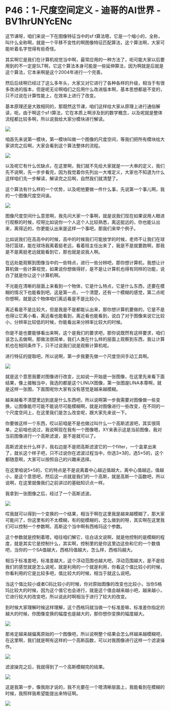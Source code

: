 # P46：1-尺度空间定义 - 迪哥的AI世界 - BV1hrUNYcENc

这节课呀，咱们来说一下在图像特征当中的sf t算法嗯，它是一个缩小的，全称，叫什么全称啊，就是一个平移不变性的啊图像特征匹配算法，这个算法啊，大家可能听着名字觉得有些奇怪。

其实啊它是我们在计算机视觉当中啊，最常应用的一种方法了，呃可能大家以后要用到的不一定是SLT啊，它这个算法本身可能是一些延伸算法，因为啊就是后就是这个算法，它本来啊是这个2004年进行一个完善。

然后后续啊已经过了这么多年头，大家又对它进行了各种各样的升级，相当于有很多改进的版本，但是呢无论啊咱们之后用什么改进版本啊，基本思想都是不变的，只不过说在计算性能上，在效率上进行了改变。

基本原理还是大致相同的，那既然这节课，咱们这样给大家从原理上进行通俗解读，呃，由于啊这个sf t算法，它在本质上啊涉及到的数学概念，以及呢就是整体流程都比较多啊，所以说我给大家分模块进行解读。



![](img/8541865cfef40dd3f366fda37a7e5504_1.png)

咱首先来说第一模块，第一模块叫做一个图像的尺度空间，等我们把所有模块给大家讲完之后啊，大家会看到这个算法整体的流程。



![](img/8541865cfef40dd3f366fda37a7e5504_3.png)

以及呢它有什么优缺点，在这里啊，我们就不先给大家就是一一大串的定义，我们先不说啊，先一步步看完，因为我觉着你先列出一大堆定义，大家也不知道为什么这样咱们先一步解读，解读完之后啊，自然我们就清楚了。

这个算法有什么样的一个优势，以及呢他要做一件什么事，先说第一个事儿啊，我的一个图像尺度空间诶。

![](img/8541865cfef40dd3f366fda37a7e5504_5.png)

图像尺度空间什么意思啊，我先问大家一个事啊，就是说我们现在如果说用人眼进行观察的时候，哎呀比如说你一个人这个人比较熟悉，离这挺远的，你也能认出来，离得近的，你更能认出来是这样一个事吧，那我们来举个例子。

比如说我们在高高中的时候，高中的时候我们可能放学的时候，老师不让我们在球场打篮球，能在球场我离着挺老远，看着班主任出来了，我是不是就要跑啊，那我是不是离挺老远就能看到它，那也就是说我人啊。

在远处能观察到图像当中的一些特点，进行一些分辨吧，那你想计算机，我想让计算机做一些计算视觉，如果说你想做得好，是不是让计算机也得有同样的功能，说白了就是你让这个计算机啊。

不光能在清晰的层面上来看到一个物体，它是什么特点，它是什么东西，还要在模糊的情况下也能看到吧，这是第一点，一个清楚，还有一个模糊的感觉，第二点呢你想啊，就是这个物体咱们离远看是不是比较小。

离近看是不是比较大，但是我是不是都能认出来，那你想计算机要做的，它是不是也得让它离小看，离远看也能看到，离近看也能看到，说白了对于图像来说它比较小，分辨率比较低的时候，你能看出来分辨率比较大的时候。

你是不是也要能够看出来啊，这个是我们的要求吧，那你说既然有这样要求，咱们该怎么去做啊，那做法很简单，我们人类在什么样的层面上观察到东西，我让计算机也在相同条件下，只不过说我们说是观察计算机呢。

进行特征的提取吧，所以说啊，第一步我要先做一个尺度空间手动工具啊。

![](img/8541865cfef40dd3f366fda37a7e5504_7.png)

就是这个意思我要对图像进行改变，比如说一开始是一张图像，在这里先来看下面结果，像上接触当中，我选的都是这个LINUX图像，第一张图是LINA本尊啊，就是这样一张图，下面图呢你大家有没有感觉是越来越模糊。

越来越看不清楚里边到底是什么东西吧，所以说啊第一步我需要对图像做一些变换，让图像能尽可能不能说尽可能模糊啊，就是对图像进行一些改变，在不同的一个尺度空间上，在这里我们是怎么改变呢，跟大家先来说一下。

你要做这样一个东西，哎以前咱是不是也做过叫什么一个高斯滤波吧，其实很简单，之前咱也说过，我说啊现在我有一个图像嗯，XY来表示这是当前图像，我对当前图像进行一个高斯滤波，是不是就可以了。

高斯滤波长什么样子，我右边是不是把高斯滤波它的一个filter，一个盒拿出来了，就长这个样子吧，只不过说你在滤波过程当中，你选3×3的，选5×5的，这个都随意啊，大家可以按照自己的兴趣来选择。

在这里咱说5×5的，它的特点是不是说离着中心越近值越大，离中心值越远，值越小，是这个意思吧，然后这一点就是我们的一个高斯，就是高斯一个函数吧，所以说啊，在这里就像我们之前讲过的基础知识点一样。

我拿到一张图像之后，经过了一个高斯滤波。

![](img/8541865cfef40dd3f366fda37a7e5504_9.png)

哎我就可以得到一个变换的一个结果，相当于啊在这里我是越来越模糊了，那大家可能问了，你这里有的不太模糊，有的挺模糊的，怎么做到的呀，其实啊在这里我们可以控制一个参数啊，高斯这个当中啊有西格玛这个参数。

这个参数就是控制着嗯，咱往咱们解它，往白话文说啊，就是他控制的是模糊的程度，就是其实它是控制什么，其实啊，控制里的是你这里边这些和它的一个数值吧，当你的一个SA值越大，西格玛值越大，怎么样，西格玛越大。

相当于标准差吧，标准差越大，这个浮动范围也越大吧，浮动范围越大，是不是给我们的感觉就是怎么说呢，就是利用的一个就是利用，你看这个值比较小的时候，你看利用的它是比较多吧，值比较大的时候，相当于就这么说吧。

当这个值比较小或者C码比较小的时候，你对原始图像的改变也比较小，当你S格玛比较大的时候，因为这个值它也会进行，就是这个值会越来越小吧，越来越小，它进行较大的改变吧，所以说此时啊相当于进行了较大的改变。

到时候大家理解时候这样理解，这个西格玛就当做一个标准差嘛，标准差你指定的越大的时候，你图像变换的幅度也是越大的，那你想你变换的幅度越大。



![](img/8541865cfef40dd3f366fda37a7e5504_11.png)

那肯定越来越偏离原始的一个图像吧，所以说啊整个结果会怎么样越来越模糊吧，在这里啊，我们就是啊有这样的一个高斯函数，可以对我图像进行这样一个滤波操作。



![](img/8541865cfef40dd3f366fda37a7e5504_13.png)

滤波操完之后，我就得到了一个高斯模糊完的结果。

![](img/8541865cfef40dd3f366fda37a7e5504_15.png)

这是我第一步，像我刚才说的，我不光要在一个嗯清晰层面上，我能看到在模糊的时候，我照样我希望能提出来特征啊。



![](img/8541865cfef40dd3f366fda37a7e5504_17.png)